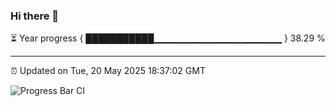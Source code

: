 ### Hi there 👋

⏳ Year progress { ███████████▁▁▁▁▁▁▁▁▁▁▁▁▁▁▁▁▁▁▁ } 38.29 %

---

⏰ Updated on Tue, 20 May 2025 18:37:02 GMT

![Progress Bar CI](https://github.com/DhruviPatel157/GitHub-Actions-Demo/workflows/Progress%20Bar%20CI/badge.svg)

